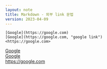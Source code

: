 ```yaml
---
layout: note
title: Markdown - 외부 link 문법
version: 2023-04-09
---
```





```
[Google](https://google.com)   
[Google](https://google.com, "google link")   
<https://google.com>
```

[Google](https://google.com)   
[Google](https://google.com, "google link")   
<https://google.com>
